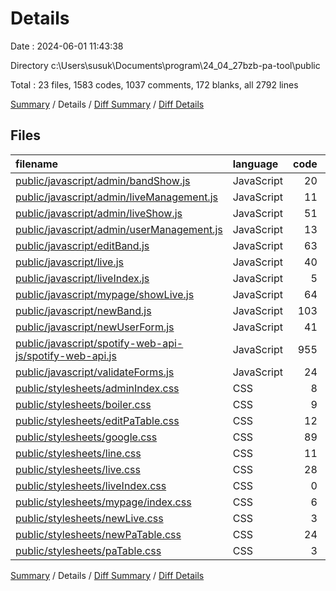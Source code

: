 # Details

Date : 2024-06-01 11:43:38

Directory c:\\Users\\susuk\\Documents\\program\\24_04_27bzb-pa-tool\\public

Total : 23 files,  1583 codes, 1037 comments, 172 blanks, all 2792 lines

[Summary](results.md) / Details / [Diff Summary](diff.md) / [Diff Details](diff-details.md)

## Files
| filename | language | code | comment | blank | total |
| :--- | :--- | ---: | ---: | ---: | ---: |
| [public/javascript/admin/bandShow.js](/public/javascript/admin/bandShow.js) | JavaScript | 20 | 0 | 2 | 22 |
| [public/javascript/admin/liveManagement.js](/public/javascript/admin/liveManagement.js) | JavaScript | 11 | 0 | 1 | 12 |
| [public/javascript/admin/liveShow.js](/public/javascript/admin/liveShow.js) | JavaScript | 51 | 1 | 3 | 55 |
| [public/javascript/admin/userManagement.js](/public/javascript/admin/userManagement.js) | JavaScript | 13 | 0 | 1 | 14 |
| [public/javascript/editBand.js](/public/javascript/editBand.js) | JavaScript | 63 | 1 | 5 | 69 |
| [public/javascript/live.js](/public/javascript/live.js) | JavaScript | 40 | 9 | 2 | 51 |
| [public/javascript/liveIndex.js](/public/javascript/liveIndex.js) | JavaScript | 5 | 0 | 2 | 7 |
| [public/javascript/mypage/showLive.js](/public/javascript/mypage/showLive.js) | JavaScript | 64 | 0 | 2 | 66 |
| [public/javascript/newBand.js](/public/javascript/newBand.js) | JavaScript | 103 | 2 | 8 | 113 |
| [public/javascript/newUserForm.js](/public/javascript/newUserForm.js) | JavaScript | 41 | 0 | 0 | 41 |
| [public/javascript/spotify-web-api-js/spotify-web-api.js](/public/javascript/spotify-web-api-js/spotify-web-api.js) | JavaScript | 955 | 1,021 | 114 | 2,090 |
| [public/javascript/validateForms.js](/public/javascript/validateForms.js) | JavaScript | 24 | 0 | 0 | 24 |
| [public/stylesheets/adminIndex.css](/public/stylesheets/adminIndex.css) | CSS | 8 | 0 | 1 | 9 |
| [public/stylesheets/boiler.css](/public/stylesheets/boiler.css) | CSS | 9 | 0 | 2 | 11 |
| [public/stylesheets/editPaTable.css](/public/stylesheets/editPaTable.css) | CSS | 12 | 0 | 3 | 15 |
| [public/stylesheets/google.css](/public/stylesheets/google.css) | CSS | 89 | 0 | 10 | 99 |
| [public/stylesheets/line.css](/public/stylesheets/line.css) | CSS | 11 | 3 | 3 | 17 |
| [public/stylesheets/live.css](/public/stylesheets/live.css) | CSS | 28 | 0 | 7 | 35 |
| [public/stylesheets/liveIndex.css](/public/stylesheets/liveIndex.css) | CSS | 0 | 0 | 1 | 1 |
| [public/stylesheets/mypage/index.css](/public/stylesheets/mypage/index.css) | CSS | 6 | 0 | 0 | 6 |
| [public/stylesheets/newLive.css](/public/stylesheets/newLive.css) | CSS | 3 | 0 | 0 | 3 |
| [public/stylesheets/newPaTable.css](/public/stylesheets/newPaTable.css) | CSS | 24 | 0 | 5 | 29 |
| [public/stylesheets/paTable.css](/public/stylesheets/paTable.css) | CSS | 3 | 0 | 0 | 3 |

[Summary](results.md) / Details / [Diff Summary](diff.md) / [Diff Details](diff-details.md)